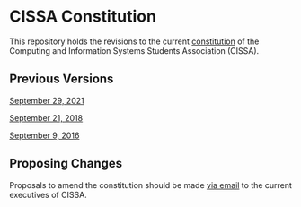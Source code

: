 # CISSA Constitution

This repository holds the revisions to the current [constitution](constitution.md) of
the Computing and Information Systems Students Association (CISSA).

## Previous Versions

[September 29, 2021](https://github.com/cissa-unimelb/constitution/blob/5bd740af3c9834b04d973387e0acc88d8b875634/constitution.md)

[September 21, 2018](https://github.com/cissa-unimelb/constitution/blob/3f50b7d38ac116101c632c7ce93554e538038442/constitution.md)

[September 9, 2016](https://github.com/cissa-unimelb/constitution/blob/f0e3efa264b64de78d4e08968384817ee34dcde1/constitution.md)

## Proposing Changes

Proposals to amend the constitution should be made
[via email](mailto:executives@cissa.org.au)
to the current executives of CISSA.
